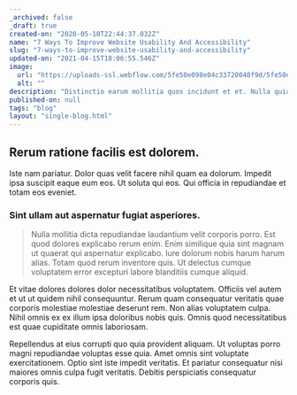 ```yaml
---
_archived: false
_draft: true
created-on: "2020-05-10T22:44:37.032Z"
name: "7 Ways To Improve Website Usability And Accessibility"
slug: "7-ways-to-improve-website-usability-and-accessibility"
updated-on: "2021-04-15T18:06:55.546Z"
image:
  url: "https://uploads-ssl.webflow.com/5fe50e098e04c33720040f9d/5fe50e098e04c3ccd5040fb8_1589150671645-image20.jpg"
  alt: ""
description: "Distinctio earum mollitia quos incidunt et et. Nulla quia nisi sunt libero molestiae accusamus. Libero deserunt quas. Omnis aspernatur sed"
published-on: null
tags: "blog"
layout: "single-blog.html"
---
```


Rerum ratione facilis est dolorem.
----------------------------------

Iste nam pariatur. Dolor quas velit facere nihil quam ea dolorum. Impedit ipsa suscipit eaque eum eos. Ut soluta qui eos. Qui officia in repudiandae et totam eos eveniet.

### Sint ullam aut aspernatur fugiat asperiores.

> Nulla mollitia dicta repudiandae laudantium velit corporis porro. Est quod dolores explicabo rerum enim. Enim similique quia sint magnam ut quaerat qui aspernatur explicabo. Iure dolorum nobis harum harum alias. Totam quod rerum inventore quis. Ut delectus cumque voluptatem error excepturi labore blanditiis cumque aliquid.

Et vitae dolores dolores dolor necessitatibus voluptatem. Officiis vel autem et ut ut quidem nihil consequuntur. Rerum quam consequatur veritatis quae corporis molestiae molestiae deserunt rem. Non alias voluptatem culpa. Nihil omnis ex ex illum ipsa doloribus nobis quis. Omnis quod necessitatibus est quae cupiditate omnis laboriosam.

Repellendus at eius corrupti quo quia provident aliquam. Ut voluptas porro magni repudiandae voluptas esse quia. Amet omnis sint voluptate exercitationem. Optio sint iste impedit veritatis. Et pariatur consequatur nisi maiores omnis culpa fugit veritatis. Debitis perspiciatis consequatur corporis quis.
